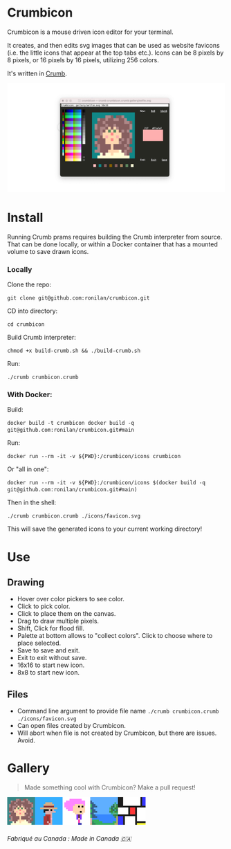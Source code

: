 # Crumbicon

Crumbicon is a mouse driven icon editor for your terminal. 

It creates, and then edits svg images that can be used as website favicons (i.e. the little icons that appear at the top tabs etc.). Icons can be 8 pixels by 8 pixels, or 16 pixels by 16 pixels, utilizing 256 colors. 

It's written in [Crumb](https://github.com/liam-ilan/crumb).

<p align=center><img src="./media/social.png" alt="banner" width="640"/></p>

# Install

Running Crumb prams requires building the Crumb interpreter from source. That can be done locally, or within a Docker container that has a mounted volume to save drawn icons.

### Locally

Clone the repo: 
```
git clone git@github.com:ronilan/crumbicon.git
```

CD into directory: 
```
cd crumbicon
```

Build Crumb interpreter: 
```
chmod +x build-crumb.sh && ./build-crumb.sh
```

Run:
```
./crumb crumbicon.crumb
```

### With Docker:

Build: 
```
docker build -t crumbicon docker build -q git@github.com:ronilan/crumbicon.git#main
```
Run: 
```
docker run --rm -it -v ${PWD}:/crumbicon/icons crumbicon
```

Or "all in one": 
```
docker run --rm -it -v ${PWD}:/crumbicon/icons $(docker build -q git@github.com:ronilan/crumbicon.git#main)
```

Then in the shell:
```
./crumb crumbicon.crumb ./icons/favicon.svg
```

This will save the generated icons to your current working directory!

# Use

## Drawing

- Hover over color pickers to see color.
- Click to pick color.
- Click to place them on the canvas.
- Drag to draw multiple pixels.
- Shift, Click for flood fill.
- Palette at bottom allows to "collect colors". Click to choose where to place selected.
- Save to save and exit.
- Exit to exit without save.
- 16x16 to start new icon.
- 8x8 to start new icon.

## Files
- Command line argument to provide file name `./crumb crumbicon.crumb ./icons/favicon.svg` 
- Can open files created by Crumbicon.
- Will abort when file is not created by Crumbicon, but there are issues. Avoid.

# Gallery

> Made something cool with Crumbicon? Make a pull request!

<img src="./gallery/selfie.svg" width="64"><img src="./gallery/luffy.svg" width="64"><img src="./gallery/pinky.svg" width="64"><img src="./gallery/lake.svg" width="64"><img src="./gallery/mondrian.svg" width="64">

###### Fabriqué au Canada : Made in Canada 🇨🇦